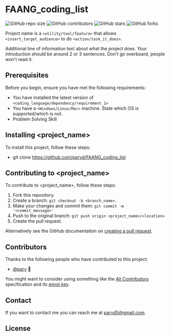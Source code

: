 # FAANG_coding_list
<!--- These are examples. See https://shields.io for others or to customize this set of shields. You might want to include dependencies, project status and licence info here --->
![GitHub repo size](https://img.shields.io/github/repo-size/parvd/FAANG_coding_list)
![GitHub contributors](https://img.shields.io/github/contributors/parvd/FAANG_coding_list)
![GitHub stars](https://img.shields.io/github/stars/parvd/FAANG_coding_list)
![GitHub forks](https://img.shields.io/github/forks/parvd/FAANG_coding_list)


Project name is a `<utility/tool/feature>` that allows `<insert_target_audience>` to do `<action/task_it_does>`.

Additional line of information text about what the project does. Your introduction should be around 2 or 3 sentences. Don't go overboard, people won't read it.

## Prerequisites

Before you begin, ensure you have met the following requirements:
<!--- These are just example requirements. Add, duplicate or remove as required --->
* You have installed the latest version of `<coding_language/dependency/requirement_1>`
* You have a `<Windows/Linux/Mac>` machine. State which OS is supported/which is not.
* Problem Solving Skill 

## Installing <project_name>

To install this project, follow these steps:
* git clone https://github.com/parvd/FAANG_coding_list

## Contributing to <project_name>
<!--- If your README is long or you have some specific process or steps you want contributors to follow, consider creating a separate CONTRIBUTING.md file--->
To contribute to <project_name>, follow these steps:

1. Fork this repository.
2. Create a branch: `git checkout -b <branch_name>`.
3. Make your changes and commit them: `git commit -m '<commit_message>'`
4. Push to the original branch: `git push origin <project_name>/<location>`
5. Create the pull request.

Alternatively see the GitHub documentation on [creating a pull request](https://help.github.com/en/github/collaborating-with-issues-and-pull-requests/creating-a-pull-request).

## Contributors

Thanks to the following people who have contributed to this project:

* [@parv](https://github.com/parvd) 📖

You might want to consider using something like the [All Contributors](https://github.com/all-contributors/all-contributors) specification and its [emoji key](https://allcontributors.org/docs/en/emoji-key).

## Contact

If you want to contact me you can reach me at <parvd5@gmail.com>.

## License
<!--- If you're not sure which open license to use see https://choosealicense.com/ This project uses the following license: [<MIT>](<>).--->
